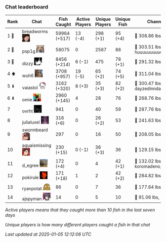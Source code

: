 ### Chat leaderboard
| Rank | Chat | Fish Caught | Active Players | Unique Players | Unique Fish | Channel Record 🎊 |
|------|------|-------------|----------------|----------------|-------------|-------------------|
| 1 🥇  | breadworms ![breadworms](https://raw.githubusercontent.com/blableblup/gofish/main/images/players/breadworms.png) | 59964 (+517) | 13 (-4) | 298 (+1) | 95 (+4) | 🦑 308.86 lbs, chuuubbyyy |
| 2 🥈  | psp1g ![psp1g](https://raw.githubusercontent.com/blableblup/gofish/main/images/players/psp1g.png) | 58075 | 0 | 2587 | 88 | 🐳 303.51 lbs, huuuuuuuuuuuuuuuuuuuuuurz |
| 3 🥉  | dizzy ![dizzy](https://raw.githubusercontent.com/blableblup/gofish/main/images/players/dizzy.png) | 8456 (+214) | 6 (-1) | 475 | 78 (+1) | 🐳 291.32 lbs, buhl00n |
| 4 ⬆ | wuh6 ![wuh6](https://raw.githubusercontent.com/blableblup/gofish/main/images/players/wuh6.png) | 3708 (+957) | 19 (-5) | 65 (+2) | 74 (+5) | 🦑 311.04 lbs, eeziiii |
| 5 ⬇ | vaiastol ![vaiastol](https://raw.githubusercontent.com/blableblup/gofish/main/images/players/vaiastol.png) | 3162 (+320) | 8 (+3) | 35 (+3) | 82 (+2) | 🐳 300.47 lbs, dayzedinndaydreams |
| 6 ⬇ | omie ![omie](https://raw.githubusercontent.com/blableblup/gofish/main/images/players/omie.png) | 2960 (+145) | 4 | 28 | 76 | 🐉 268.76 lbs, ritaaww |
| 7  | ovrht ![ovrht](https://raw.githubusercontent.com/blableblup/gofish/main/images/players/ovrht.png) | 941 | 0 | 40 | 59 | 🐳 287.76 lbs, ovrht |
| 8  | julialuxel ![julialuxel](https://raw.githubusercontent.com/blableblup/gofish/main/images/players/julialuxel.png) | 316 (+6) | 0 | 26 (+2) | 53 | 🦕 241.63 lbs, toastyso |
| 9  | swormbeard ![swormbeard](https://raw.githubusercontent.com/blableblup/gofish/main/images/players/swormbeard.png) | 297 | 0 | 16 | 50 | 🐳 208.05 lbs, larvasisters |
| 10  | aquaismissing ![aquaismissing](https://raw.githubusercontent.com/blableblup/gofish/main/images/players/aquaismissing.png) | 230 (+15) | 0 (-1) | 36 (+3) | 36 | 🦭 129.15 lbs, poggu_ |
| 11  | d_egree ![d_egree](https://raw.githubusercontent.com/blableblup/gofish/main/images/players/d_egree.png) | 172 (+4) | 0 | 4 | 42 (+1) | 🐊 132.02 lbs, koromadeno_shogun |
| 12  | pokirule ![pokirule](https://raw.githubusercontent.com/blableblup/gofish/main/images/players/pokirule.png) | 171 (+18) | 1 | 2 | 42 (+2) | 🦑 284.82 lbs, osnyisdead |
| 13  | ryanpotat ![ryanpotat](https://raw.githubusercontent.com/blableblup/gofish/main/images/players/ryanpotat.png) | 86 | 0 | 7 | 36 | 🦕 177.64 lbs, lolspers |
| 14  | ajspyman ![ajspyman](https://raw.githubusercontent.com/blableblup/gofish/main/images/players/ajspyman.png) | 14 | 0 | 5 | 10 | 🐬 91.06 lbs, respirate_ |

_Active players means that they caught more than 10 fish in the last seven days_

_Unique players is how many different players caught a fish in that chat_

_Last updated at 2025-01-05 12:12:06 UTC_